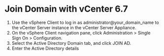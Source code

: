 # Join Domain with vCenter 6.7
1.	Use the vSphere Client to log in as administrator@your_domain_name to the vCenter Server instance in the vCenter Server Appliance.
2.	On the vSphere Client navigation pane, click Administration > Single Sign On > Configuration.
3.	Select the Active Directory Domain tab, and click JOIN AD.
4.	Enter the Active Directory details

